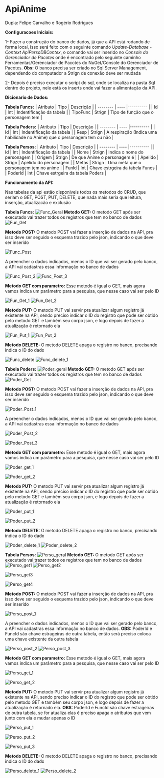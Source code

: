 # ApiAnime
Dupla: Felipe Carvalho e Rogério Rodrigues

**Configuracoes Iniciais:**

1- Fazer a construção do banco de dados, já que a API está rodando de forma local, isso será feito com o seguinte comando *Update-Database -Context ApiPersoDBContex*, o comando vai ser inserido no *Console do Gerenciador de Pacotes* onde é encontrado pelo seguinte caminho Ferramentas/Gerenciador de Pacotes do NuGet/Console do Gerenciador de Pacotes. **Obs:** O banco precisa ser criado no Sql Server Management, dependendo do computador a Strign de conexão deve ser mudada

2- Depois é preciso executar o script do sql, onde se localiza na pasta Sql dentro do projeto, nele está os inserts onde vai fazer a alimentação da API.

**Dicionario de Dados:**

**Tabela Funcs:**
| Atributo | Tipo | Descrição |
| -------- | ---- |---------- |
| Id | Int | Indentificação da tabela |
| TipoFunc | Strign | Tipo de função que o personagem tem |

**Tabela Poders:**
| Atributo | Tipo | Descrição |
| -------- | ---- |---------- |
| Id | Int | Indentificação da tabela |
| Resp | Strign | A respiração (Indica uma habilidade no Anime) que o personagem tem ou não |

**Tabela Persos:**
| Atributo | Tipo | Descrição |
| -------- | ---- |---------- |
| Id | Int | Indentificação da tabela |
| Nome | Strign | Indica o nome do personagem |
| Origem | Strign | De que Anime o personagem é |
| Apelido | Strign | Apelido do personagem |
| Metas | Strign | Uma meta que o personagem tem no anime |
| FunId | Int | Chave estrgeira da tabela Funcs |
| PoderId | Int | Chave estrgeira da tabela Poders |

**Funcionamento da API:**

Nas tabelas da api estão disponiveis todos os metodos do CRUD, que seriam o GET, POST, PUT, DELETE, que nada mais seria que leitura, inserção, atualizacão e exclusão 

**Tabela Funcs:**
![Func_Geral](https://github.com/FelipeOropeza/ApiAnime/assets/101806766/17ed0aab-3124-4cd4-b763-cd30b024f706)
**Metodo GET:**
O metodo GET após ser executado vai trazer todos os registros que tem no banco de dados
![Fun_Get](https://github.com/FelipeOropeza/ApiAnime/assets/101806766/54ab9aac-51ac-44b7-bfbe-26c98c46f0ea)

**Metodo POST:**
O metodo POST vai fazer a inserção de dados na API, pra isso deve ser seguido o esquema trazido pelo json, indicando o que deve ser inserido

![Func_Post](https://github.com/FelipeOropeza/ApiAnime/assets/101806766/651d9d5d-f453-45e3-a73e-34a939e772a0)

A preencher o dados indicados, menos o ID que vai ser gerado pelo banco, a API vai cadastras essa informação no banco de dados

![Func_Post_2](https://github.com/FelipeOropeza/ApiAnime/assets/101806766/632d31dc-8601-4f97-9098-a886154d1ea9)
![Func_Post_3](https://github.com/FelipeOropeza/ApiAnime/assets/101806766/129e9e02-18ca-44be-bf2c-2e30be2baa15)

**Metodo GET com parametro:**
Esse metodo é igual o GET, mais agora vamos indica um parâmetro para a pesquisa, que nesse caso vai ser pelo ID

![Fun_Get_1](https://github.com/FelipeOropeza/ApiAnime/assets/101806766/375980f0-706b-48c2-b8c3-b602aafffde1)
![Fun_Get_2](https://github.com/FelipeOropeza/ApiAnime/assets/101806766/626aee19-49dc-45de-a770-3dddca5d9b41)

**Metodo PUT:**
O metodo PUT vai servir pra atualizar algum registro já existente na API, sendo preciso indicar o ID do registro que pode ser obtido pelo metodo GET e também seu corpo json, e logo depois de fazer a atualização é retornado ela

![Fun_Put_1](https://github.com/FelipeOropeza/ApiAnime/assets/101806766/e4c83cc3-62ef-4069-8016-2119dec06ac2)
![Fun_Put_2](https://github.com/FelipeOropeza/ApiAnime/assets/101806766/cae8cedd-0f92-40a0-9fb4-9a03f928430e)

**Metodo DELETE:**
O metodo DELETE apaga o registro no banco, precisando indica o ID do dado

![Func_delete](https://github.com/FelipeOropeza/ApiAnime/assets/101806766/842f8489-6919-49dd-8aa6-f37ade0e25ee)
![Func_delete_1](https://github.com/FelipeOropeza/ApiAnime/assets/101806766/ec14cc48-1458-44e2-bbcf-4be38848b6d5)

**Tabela Poders:**
![Poder_geral](https://github.com/FelipeOropeza/ApiAnime/assets/101806766/bf7cf3ad-98f9-4ec1-8f2c-a5734e445256)
**Metodo GET:**
O metodo GET após ser executado vai trazer todos os registros que tem no banco de dados
![Poder_Get](https://github.com/FelipeOropeza/ApiAnime/assets/101806766/ec116f59-5569-4fbe-a1b2-5cd1348d4756)

**Metodo POST:**
O metodo POST vai fazer a inserção de dados na API, pra isso deve ser seguido o esquema trazido pelo json, indicando o que deve ser inserido

![Poder_Post_1](https://github.com/FelipeOropeza/ApiAnime/assets/101806766/70d04dfa-1629-45b0-b5ae-3245c294af74)

A preencher o dados indicados, menos o ID que vai ser gerado pelo banco, a API vai cadastras essa informação no banco de dados

![Poder_Post_2](https://github.com/FelipeOropeza/ApiAnime/assets/101806766/2893318d-7d96-4667-b8b4-1692b4a62344)

![Poder_Post_3](https://github.com/FelipeOropeza/ApiAnime/assets/101806766/c26b9fac-b917-49ad-9ca2-8d861b5cad91)

**Metodo GET com parametro:**
Esse metodo é igual o GET, mais agora vamos indica um parâmetro para a pesquisa, que nesse caso vai ser pelo ID

![Poder_get_1](https://github.com/FelipeOropeza/ApiAnime/assets/101806766/c14547cb-6ba0-4147-93b4-b1e27938d7e4)

![Poder_get_2](https://github.com/FelipeOropeza/ApiAnime/assets/101806766/7d487dbb-7ff7-448d-8b47-216c22b3641b)

**Metodo PUT:**
O metodo PUT vai servir pra atualizar algum registro já existente na API, sendo preciso indicar o ID do registro que pode ser obtido pelo metodo GET e também seu corpo json, e logo depois de fazer a atualização é retornado ela

![Poder_put_1](https://github.com/FelipeOropeza/ApiAnime/assets/101806766/ebf8c36d-311c-475a-af84-7b67cea2f611)

![Poder_put_2](https://github.com/FelipeOropeza/ApiAnime/assets/101806766/a9d0dc67-f83a-45fd-9e82-1f4f5a0acf7a)


**Metodo DELETE:**
O metodo DELETE apaga o registro no banco, precisando indica o ID do dado

![Poder_delete_1](https://github.com/FelipeOropeza/ApiAnime/assets/101806766/4e09be3b-183c-418f-ba1c-1c5fab682260)
![Poder_delete_2](https://github.com/FelipeOropeza/ApiAnime/assets/101806766/9bd1b40d-fd7f-4238-ac38-6c5165bc1755)

**Tabela Persos:**
![Perso_geral](https://github.com/FelipeOropeza/ApiAnime/assets/101806766/544700ea-253e-4a46-b6d1-e5a687b1073d)
**Metodo GET:**
O metodo GET após ser executado vai trazer todos os registros que tem no banco de dados
![Perso_get1](https://github.com/FelipeOropeza/ApiAnime/assets/101806766/2f5e6775-9053-4b91-8289-4d0dbc88d329)
![Perso_get2](https://github.com/FelipeOropeza/ApiAnime/assets/101806766/1c859a3c-6446-4414-98c3-888598445bb3)

![Perso_get3](https://github.com/FelipeOropeza/ApiAnime/assets/101806766/6fc190b9-36f3-4042-86e5-edbec6729abd)

![Perso_get4](https://github.com/FelipeOropeza/ApiAnime/assets/101806766/5c3bcfd4-ccf1-49d8-b142-b64d6672f72f)

**Metodo POST:**
O metodo POST vai fazer a inserção de dados na API, pra isso deve ser seguido o esquema trazido pelo json, indicando o que deve ser inserido

![Perso_post_1](https://github.com/FelipeOropeza/ApiAnime/assets/101806766/d73786b9-d24b-47ff-b4ab-41743f73b97c)

A preencher o dados indicados, menos o ID que vai ser gerado pelo banco, a API vai cadastras essa informação no banco de dados. **OBS:** PoderId e FuncId são chave estrageiras de outra tabela, então será preciso coloca uma chave existente da outra tabela 


![Perso_post_2](https://github.com/FelipeOropeza/ApiAnime/assets/101806766/735ab7f5-0e1d-4b19-bd88-0b5a707b8435)
![Perso_post_3](https://github.com/FelipeOropeza/ApiAnime/assets/101806766/d55fee3e-47ef-44cc-93e8-e58ea1d94716)

**Metodo GET com parametro:**
Esse metodo é igual o GET, mais agora vamos indica um parâmetro para a pesquisa, que nesse caso vai ser pelo ID

![Perso_get_1](https://github.com/FelipeOropeza/ApiAnime/assets/101806766/0a50d8cc-5b20-408c-849e-4dc7df9304bc)

![Perso_get_2](https://github.com/FelipeOropeza/ApiAnime/assets/101806766/7da48917-f3f5-4534-9381-a951e28e931d)

**Metodo PUT:**
O metodo PUT vai servir pra atualizar algum registro já existente na API, sendo preciso indicar o ID do registro que pode ser obtido pelo metodo GET e também seu corpo json, e logo depois de fazer a atualização é retornado ela. **OBS:** PoderId e FuncId são chave estrageiras de outra tabela, se for atualiza elas é preciso apaga o atributos que vem junto com ela e mudar apenas o ID

![Perso_put_1](https://github.com/FelipeOropeza/ApiAnime/assets/101806766/2e889d11-2ace-404a-a57f-26c260935f15)

![Perso_put_2](https://github.com/FelipeOropeza/ApiAnime/assets/101806766/ebbac578-2c1c-462f-88c5-51daab324373)

![Perso_put_3](https://github.com/FelipeOropeza/ApiAnime/assets/101806766/6aed8682-9e65-40af-8dd7-9ada73b00525)


**Metodo DELETE:**
O metodo DELETE apaga o registro no banco, precisando indica o ID do dado

![Perso_delete_1](https://github.com/FelipeOropeza/ApiAnime/assets/101806766/213c4a86-9ba0-422d-9361-8ddffe00cca9)
![Perso_delete_2](https://github.com/FelipeOropeza/ApiAnime/assets/101806766/cc2ac8cc-f373-431b-ba68-d1a7889dff61)
